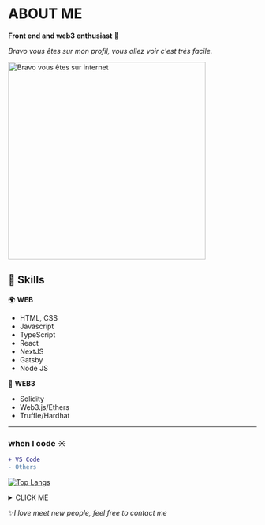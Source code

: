 # ABOUT ME
**Front end and web3 enthusiast** 🤩

*Bravo vous êtes sur mon profil, vous allez voir c'est très facile.*
<!-- ![Welcome your are on internet](https://c.tenor.com/s1LAPOXya-wAAAAd/internet-bravo.gif) -->
<img src="https://c.tenor.com/s1LAPOXya-wAAAAd/internet-bravo.gif" alt="Bravo vous êtes sur internet" width="400px">

## 🔧 Skills 

🌍 **WEB**
- HTML, CSS
- Javascript
- TypeScript
- React
- NextJS
- Gatsby
- Node JS

🧪 **WEB3**
- Solidity
- Web3.js/Ethers
- Truffle/Hardhat

***

### when I code ☀️
```diff
+ VS Code
- Others
```

[![Top Langs](https://github-readme-stats.vercel.app/api/top-langs/?username=elib27&layout=compact)](https://github.com/elib27/github-readme-stats)

<details><summary>CLICK ME</summary>
```stl
solid cube_corner
  facet normal 0.0 -1.0 0.0
    outer loop
      vertex 0.0 0.0 0.0
      vertex 1.0 0.0 0.0
      vertex 0.0 0.0 1.0
    endloop
  endfacet
  facet normal 0.0 0.0 -1.0
    outer loop
      vertex 0.0 0.0 0.0
      vertex 0.0 1.0 0.0
      vertex 1.0 0.0 0.0
    endloop
  endfacet
  facet normal -1.0 0.0 0.0
    outer loop
      vertex 0.0 0.0 0.0
      vertex 0.0 0.0 1.0
      vertex 0.0 1.0 0.0
    endloop
  endfacet
  facet normal 0.577 0.577 0.577
    outer loop
      vertex 1.0 0.0 0.0
      vertex 0.0 1.0 0.0
      vertex 0.0 0.0 1.0
    endloop
  endfacet
endsolid
```
</details>

✨*I love meet new people, feel free to contact me*
